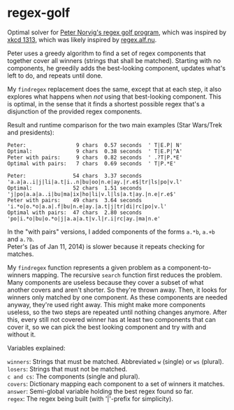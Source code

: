 regex-golf
==========

Optimal solver for [Peter Norvig's regex golf program](http://nbviewer.ipython.org/url/norvig.com/ipython/xkcd1313.ipynb?create=1), which was inspired by [xkcd 1313](http://xkcd.com/1313/), which was likely inspired by [regex.alf.nu](http://regex.alf.nu/).

Peter uses a greedy algorithm to find a set of regex components that together cover
all winners (strings that shall be matched). Starting with no components, he greedily
adds the best-looking component, updates what's left to do, and repeats until done.

My `findregex` replacement does the same, except that at each step, it also explores
what happens when *not* using that best-looking component. This is optimal, in the
sense that it finds a shortest possible regex that's a disjunction of the provided
regex components.

Result and runtime comparison for the two main examples (Star Wars/Trek and presidents):
```
Peter:                9 chars  0.57 seconds  ' T|E.P| N'
Optimal:              9 chars  0.38 seconds  ' T|E.P|^A'
Peter with pairs:     9 chars  0.82 seconds  ' .?T|P.*E'
Optimal with pairs:   7 chars  0.69 seconds  ' T|P.*E'

Peter:               54 chars  3.37 seconds  'a.a|a..i|j|li|a.t|i..n|bu|oo|n.e|ay.|r.e$|tr|ls|po|v.l'
Optimal:             52 chars  1.51 seconds  'j|po|a.a|a..i|bu|ma|ix|ho|li|v.l|ls|a.t|ay.|n.e|r.e$'
Peter with pairs:    49 chars  3.64 seconds  'i.*o|o.*o|a.a|.f|bu|n.e|ay.|a.t|j|tr|di|rc|po|v.l'
Optimal with pairs:  47 chars  2.80 seconds  'po|i.*o|bu|o.*o|j|a.a|a.t|v.l|r.i|rc|ay.|ma|n.e'
```

In the "with pairs" versions, I added components of the forms `a.*b`, `a.+b` and `a.?b`.  
Peter's (as of Jan 11, 2014) is slower because it repeats checking for matches.

My `findregex` function represents a given problem as a component-to-winners mapping.
The recursive `search` function first reduces the problem. Many components are
useless because they cover a subset of what another covers and aren't shorter.
So they're thrown away. Then, it looks for winners only matched by one component.
As these components are needed anyway, they're used right away. This might make
more components useless, so the two steps are repeated until nothing changes anymore.
After this, every still not covered winner has at least two components that can
cover it, so we can pick the best looking component and try with and without it.

Variables explained:

`winners`:  Strings that must be matched. Abbreviated `w` (single) or `ws` (plural).  
`losers`:   Strings that must not be matched.  
`c and cs`: The components (single and plural).  
`covers`:   Dictionary mapping each component to a set of winners it matches.  
`answer`:   Semi-global variable holding the best regex found so far.  
`regex`:    The regex being built (with '|'-prefix for simplicity).
